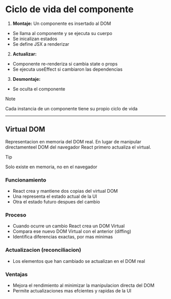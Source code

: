 # Ciclo de vida del componente

1. **Montaje:** Un componente es insertado al DOM

- Se llama al componente y se ejecuta su cuerpo
- Se inicalizan estados
- Se define JSX a renderizar

2. **Actualizar:**

- Componente re-renderiza si cambia state o props
- Se ejecuta useEffect si cambiaron las dependencias

3. **Desmontaje:**

- Se oculta el componente

> [!NOTE]
> Cada instancia de un componente tiene su propio ciclo de vida

---

## Virtual DOM

Representacion en memoria del DOM real. En lugar de
manipular directamenteel DOM del navegador React primero
actualiza el virtual.

> [!TIP]
> Solo existe en memoria, no en el navegador

### Funcionamiento

- React crea y mantiene dos copias del virtual DOM
- Una representa el estado actual de la UI
- Otra el estado futuro despues del cambio

### Proceso

- Cuando ocurre un cambio React crea un DOM Virtual
- Compara ese nuevo DOM Virtual con el anterior (diffing)
- Identifica diferencias exactas, por mas minimas

### Actualizacion (reconciliacion)

- Los elementos que han cambiado se actualizan en el DOM real

### Ventajas

- Mejora el rendimiento al minimizar la manipulacion directa del DOM
- Permite actualizaciones mas efcientes y rapidas de la UI

